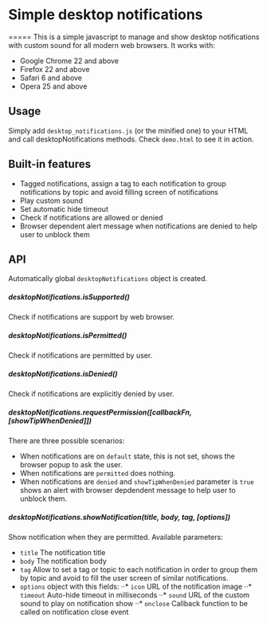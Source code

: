 # Simple desktop notifications
=====
This is a simple javascript to manage and show desktop notifications with custom sound for all modern web browsers.
It works with:
* Google Chrome 22 and above
* Firefox 22 and above
* Safari 6 and above
* Opera 25 and above

## Usage
Simply add `desktop_notifications.js` (or the minified one) to your HTML and call desktopNotifications methods.
Check `demo.html` to see it in action.

## Built-in features
* Tagged notifications, assign a tag to each notification to group notifications by topic and avoid filling screen of notifications
* Play custom sound
* Set automatic hide timeout
* Check if notifications are allowed or denied
* Browser dependent alert message when notifications are denied to help user to unblock them

## API
Automatically global `desktopNotifications` object is created.

##### desktopNotifications.isSupported()
Check if notifications are support by web browser.

##### desktopNotifications.isPermitted()
Check if notifications are permitted by user.

##### desktopNotifications.isDenied()
Check if notifications are explicitly denied by user.

##### desktopNotifications.requestPermission([callbackFn, [showTipWhenDenied]])
There are three possible scenarios:
* When notifications are on `default` state, this is not set, shows the browser popup to ask the user.
* When notifications are `permitted` does nothing.
* When notifications are `denied` and `showTipWhenDenied` parameter is `true` shows an alert with browser depdendent message to help user to unblock them.

#####  desktopNotifications.showNotification(title, body, tag, [options])
Show notification when they are permitted. Available parameters:
* `title` The notification title
* `body` The notification body
* `tag` Allow to set a tag or topic to each notification in order to group them by topic and avoid to fill the user screen of similar notifications.
* `options` object with this fields:
··* `icon` URL of the notification image
··* `timeout` Auto-hide timeout in milliseconds
··* `sound` URL of the custom sound to play on notification show
··* `onclose` Callback function to be called on notification close event
